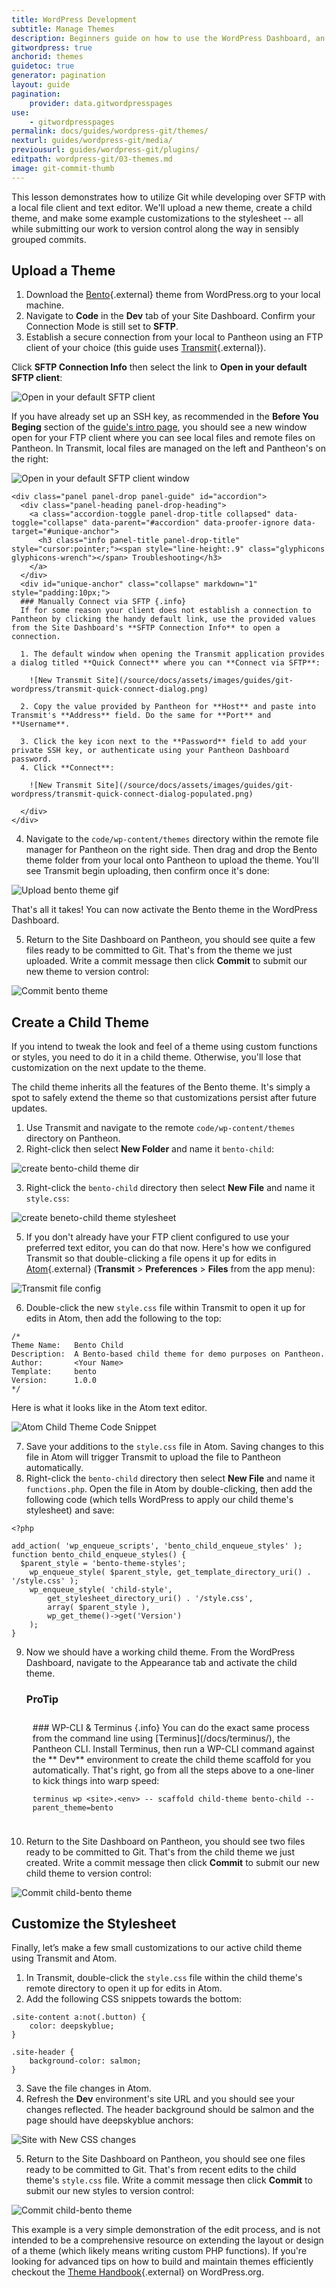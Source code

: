 ```yaml
---
title: WordPress Development
subtitle: Manage Themes
description: Beginners guide on how to use the WordPress Dashboard, an FTP client, and your text editor of choice to work quickly, safely and easily on Pantheon's Git-based platform.
gitwordpress: true
anchorid: themes
guidetoc: true
generator: pagination
layout: guide
pagination:
    provider: data.gitwordpresspages
use:
    - gitwordpresspages
permalink: docs/guides/wordpress-git/themes/
nexturl: guides/wordpress-git/media/
previousurl: guides/wordpress-git/plugins/
editpath: wordpress-git/03-themes.md
image: git-commit-thumb
---
```

This lesson demonstrates how to utilize Git while developing over SFTP with a local file client and text editor. We'll upload a new theme, create a child theme, and make some example customizations to the stylesheet -- all while submitting our work to version control along the way in sensibly grouped commits.

## Upload a Theme
1. Download the [Bento](https://wordpress.org/themes/bento/){.external} theme from WordPress.org to your local machine.
2. Navigate to **<span class="glyphicons glyphicons-embed-close" aria-hidden="true"></span> Code** in the **<span class="glyphicons glyphicons-wrench" aria-hidden="true"></span> Dev** tab of your Site Dashboard. Confirm your Connection Mode is still set to **SFTP**.
3. Establish a secure connection from your local to Pantheon using an FTP client of your choice (this guide uses [Transmit](https://panic.com/transmit/){.external}).

  Click **SFTP Connection Info** then select the link to **Open in your default SFTP client**:

  ![Open in your default SFTP client](/source/docs/assets/images/guides/git-wordpress/sftp-connection-mode.png)

  If you have already set up an SSH key, as recommended in the **Before You Beging** section of the [guide's intro page](/docs/guides/wordpress-git/), you should see a new window open for your FTP client where you can see local files and remote files on Pantheon. In Transmit, local files are managed on the left and Pantheon's on the right:

  ![Open in your default SFTP client window](/source/docs/assets/images/guides/git-wordpress/sftp-connection-mode-client.png)

    <div class="panel panel-drop panel-guide" id="accordion">
      <div class="panel-heading panel-drop-heading">
        <a class="accordion-toggle panel-drop-title collapsed" data-toggle="collapse" data-parent="#accordion" data-proofer-ignore data-target="#unique-anchor">
          <h3 class="info panel-title panel-drop-title" style="cursor:pointer;"><span style="line-height:.9" class="glyphicons glyphicons-wrench"></span> Troubleshooting</h3>
        </a>
      </div>
      <div id="unique-anchor" class="collapse" markdown="1" style="padding:10px;">
      ### Manually Connect via SFTP {.info}
      If for some reason your client does not establish a connection to Pantheon by clicking the handy default link, use the provided values from the Site Dashboard's **SFTP Connection Info** to open a connection.

      1. The default window when opening the Transmit application provides a dialog titled **Quick Connect** where you can **Connect via SFTP**:

        ![New Transmit Site](/source/docs/assets/images/guides/git-wordpress/transmit-quick-connect-dialog.png)

      2. Copy the value provided by Pantheon for **Host** and paste into Transmit's **Address** field. Do the same for **Port** and **Username**.

      3. Click the key icon next to the **Password** field to add your private SSH key, or authenticate using your Pantheon Dashboard password.
      4. Click **Connect**:

        ![New Transmit Site](/source/docs/assets/images/guides/git-wordpress/transmit-quick-connect-dialog-populated.png)

      </div>
    </div>

4. Navigate to the `code/wp-content/themes` directory within the remote file manager for Pantheon on the right side. Then drag and drop the Bento theme folder from your local onto Pantheon to upload the theme. You'll see Transmit begin uploading, then confirm once it's done:

  ![Upload bento theme gif](/source/docs/assets/images/guides/git-wordpress/bento-upload.gif)

  That's all it takes! You can now activate the Bento theme in the WordPress Dashboard.

5. Return to the Site Dashboard on Pantheon, you should see quite a few files ready to be committed to Git. That's from the theme we just uploaded. Write a commit message then click **Commit** to submit our new theme to version control:

  ![Commit bento theme](/source/docs/assets/images/guides/git-wordpress/bento-commit.png)


## Create a Child Theme
If you intend to tweak the look and feel of a theme using custom functions or styles, you need to do it in a child theme. Otherwise, you'll lose that customization on the next update to the theme.

The child theme inherits all the features of the Bento theme. It's simply a spot to safely extend the theme so that customizations persist after future updates.

1. Use Transmit and navigate to the remote `code/wp-content/themes` directory on Pantheon.
2. Right-click then select **New Folder** and name it `bento-child`:

  ![create bento-child theme dir](/source/docs/assets/images/guides/git-wordpress/bento-child-dir.png)

3. Right-click the `bento-child` directory then select **New File** and name it `style.css`:

  ![create beneto-child theme stylesheet](/source/docs/assets/images/guides/git-wordpress/bento-child-css.png)

5. If you don't already have your FTP client configured to use your preferred text editor, you can do that now. Here's how we configured Transmit so that double-clicking a file opens it up for edits in [Atom](https://atom.io/){.external} (**Transmit** > **Preferences** > **Files** from the app menu):

  ![Transmit file config](/source/docs/assets/images/guides/git-wordpress/transmit-text-editor.png)

6. Double-click the new `style.css` file within Transmit to open it up for edits in Atom, then add the following to the top:

  ```
  /*
  Theme Name:   Bento Child
  Description:  A Bento-based child theme for demo purposes on Pantheon.
  Author:       <Your Name>
  Template:     bento
  Version:      1.0.0
  */
  ```

  Here is what it looks like in the Atom text editor.

  ![Atom Child Theme Code Snippet](/source/docs/assets/images/guides/git-wordpress/atom.png)

7. Save your additions to the `style.css` file in Atom. Saving changes to this file in Atom will trigger Transmit to upload the file to Pantheon automatically.
8. Right-click the `bento-child` directory then select **New File** and name it `functions.php`. Open the file in Atom by double-clicking, then add the following code (which tells WordPress to apply our child theme's stylesheet) and save:

  ```
  <?php

  add_action( 'wp_enqueue_scripts', 'bento_child_enqueue_styles' );
  function bento_child_enqueue_styles() {
  	$parent_style = 'bento-theme-styles';
      wp_enqueue_style( $parent_style, get_template_directory_uri() . '/style.css' );
      wp_enqueue_style( 'child-style',
          get_stylesheet_directory_uri() . '/style.css',
          array( $parent_style ),
          wp_get_theme()->get('Version')
      );
  }
  ```

9. Now we should have a working child theme. From the WordPress Dashboard, navigate to the Appearance tab and activate the child theme.

    <div class="panel panel-drop panel-guide" id="accordion">
      <div class="panel-heading panel-drop-heading">
        <a class="accordion-toggle panel-drop-title collapsed" data-toggle="collapse" data-parent="#accordion" data-proofer-ignore data-target="#unique-anchor1">
          <h3 class="info panel-title panel-drop-title" style="cursor:pointer;"><span style="line-height:.9" class="glyphicons glyphicons-lightbulb"></span> ProTip </h3>
        </a>
      </div>
      <div id="unique-anchor1" class="collapse" markdown="1" style="padding:10px;">
      ### WP-CLI & Terminus {.info}
      You can do the exact same process from the command line using [Terminus](/docs/terminus/), the Pantheon CLI. Install Terminus, then run a WP-CLI command against the **<span class="glyphicons glyphicons-wrench" aria-hidden="true"></span> Dev** environment to create the child theme scaffold for you automatically. That's right, go from all the steps above to a one-liner to kick things into warp speed:

      ```
      terminus wp <site>.<env> -- scaffold child-theme bento-child --parent_theme=bento
      ```
      </div>
    </div>


10. Return to the Site Dashboard on Pantheon, you should see two files ready to be committed to Git. That's from the child theme we just created. Write a commit message then click **Commit** to submit our new child theme to version control:

  ![Commit child-bento theme](/source/docs/assets/images/guides/git-wordpress/child-bento-commit.png)

## Customize the Stylesheet
Finally, let’s make a few small customizations to our active child theme using Transmit and Atom.

1. In Transmit, double-click the `style.css` file within the child theme's remote directory to open it up for edits in Atom.
2. Add the following CSS snippets towards the bottom:

  ```
  .site-content a:not(.button) {
      color: deepskyblue;
  }

  .site-header {
      background-color: salmon;
  }
  ```

3. Save the file changes in Atom.
4. Refresh the **<span class="glyphicons glyphicons-wrench" aria-hidden="true"></span> Dev** environment's site URL and you should see your changes reflected. The header background should be salmon and the page should have deepskyblue anchors:

  ![Site with New CSS changes](/source/docs/assets/images/guides/git-wordpress/new-css.png)

5. Return to the Site Dashboard on Pantheon, you should see one files ready to be committed to Git. That's from recent edits to the child theme's `style.css` file. Write a commit message then click **Commit** to submit our new styles to version control:

  ![Commit child-bento theme](/source/docs/assets/images/guides/git-wordpress/new-css-commit.png)

This example is a very simple demonstration of the edit process, and is not intended to be a comprehensive resource on extending the layout or design of a theme (which likely means writing custom PHP functions). If you're looking for advanced tips on how to build and maintain themes efficiently checkout the [Theme Handbook](https://developer.wordpress.org/themes/advanced-topics/child-themes/){.external} on WordPress.org.
